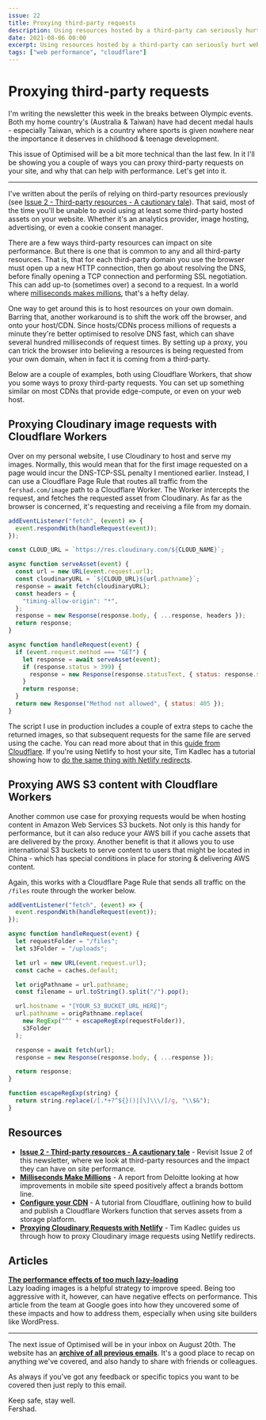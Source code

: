 ```yaml
---
issue: 22
title: Proxying third-party requests
description: Using resources hosted by a third-party can seriously hurt website performance in a few ways, one of which is the need for the browser to establish a connection with another domain. In this issue, we'll cover how you can use a proxy to reduce the performance impact of this connection step.
date: 2021-08-06 00:00
excerpt: Using resources hosted by a third-party can seriously hurt website performance in a few ways, one of which is the need for the browser to establish a connection with another domain. In this issue, we'll cover how you can use a proxy to reduce the performance impact of this connection step.
tags: ["web performance", "cloudflare"]
---
```


# Proxying third-party requests

I'm writing the newsletter this week in the breaks between Olympic events. Both my home country's (Australia & Taiwan) have had decent medal hauls - especially Taiwan, which is a country where sports is given nowhere near the importance it deserves in childhood & teenage development.

This issue of Optimised will be a bit more technical than the last few. In it I'll be showing you a couple of ways you can proxy third-party requests on your site, and why that can help with performance. Let's get into it.

---

I've written about the perils of relying on third-party resources previously (see [Issue 2 - Third-party resources - A cautionary tale](https://optimised.email/issues/issue-2-third-party-resources-a-cautionary-tale)). That said, most of the time you'll be unable to avoid using at least some third-party hosted assets on your website. Whether it's an analytics provider, image hosting, advertising, or even a cookie consent manager.

There are a few ways third-party resources can impact on site performance. But there is one that is common to any and all third-party resources. That is, that for each third-party domain you use the browser must open up a new HTTP connection, then go about resolving the DNS, before finally opening a TCP connection and performing SSL negotiation. This can add up-to (sometimes over) a second to a request. In a world where [milliseconds makes millions](https://www2.deloitte.com/ie/en/pages/consulting/articles/milliseconds-make-millions.html), that's a hefty delay.

One way to get around this is to host resources on your own domain. Barring that, another workaround is to shift the work off the browser, and onto your host/CDN. Since hosts/CDNs process millions of requests a minute they're better optimised to resolve DNS fast, which can shave several hundred milliseconds of request times. By setting up a proxy, you can trick the browser into believing a resources is being requested from your own domain, when in fact it is coming from a third-party.

Below are a couple of examples, both using Cloudflare Workers, that show you some ways to proxy third-party requests. You can set up something similar on most CDNs that provide edge-compute, or even on your web host.

## Proxying Cloudinary image requests with Cloudflare Workers

Over on my personal website, I use Cloudinary to host and serve my images. Normally, this would mean that for the first image requested on a page would incur the DNS-TCP-SSL penalty I mentioned earlier. Instead, I can use a Cloudflare Page Rule that routes all traffic from the `fershad.com/image` path to a Cloudflare Worker. The Worker intercepts the request, and fetches the requested asset from Cloudinary. As far as the browser is concerned, it's requesting and receiving a file from my domain.

```js
addEventListener("fetch", (event) => {
  event.respondWith(handleRequest(event));
});

const CLOUD_URL = `https://res.cloudinary.com/${CLOUD_NAME}`;

async function serveAsset(event) {
  const url = new URL(event.request.url);
  const cloudinaryURL = `${CLOUD_URL}${url.pathname}`;
  response = await fetch(cloudinaryURL);
  const headers = {
    "timing-allow-origin": "*",
  };
  response = new Response(response.body, { ...response, headers });
  return response;
}

async function handleRequest(event) {
  if (event.request.method === "GET") {
    let response = await serveAsset(event);
    if (response.status > 399) {
      response = new Response(response.statusText, { status: response.status });
    }
    return response;
  }
  return new Response("Method not allowed", { status: 405 });
}
```

The script I use in production includes a couple of extra steps to cache the returned images, so that subsequent requests for the same file are served using the cache. You can read more about that in this [guide from Cloudflare](https://developers.cloudflare.com/workers/tutorials/configure-your-cdn). If you're using Netlify to host your site, Tim Kadlec has a tutorial showing how to [do the same thing with Netlify redirects](https://timkadlec.com/remembers/2020-11-17-netlify-proxy-requests/).

## Proxying AWS S3 content with Cloudflare Workers

Another common use case for proxying requests would be when hosting content in Amazon Web Services S3 buckets. Not only is this handy for performance, but it can also reduce your AWS bill if you cache assets that are delivered by the proxy. Another benefit is that it allows you to use international S3 buckets to serve content to users that might be located in China - which has special conditions in place for storing & delivering AWS content.

Again, this works with a Cloudflare Page Rule that sends all traffic on the `/files` route through the worker below.

```js
addEventListener("fetch", (event) => {
  event.respondWith(handleRequest(event));
});

async function handleRequest(event) {
  let requestFolder = "/files";
  let s3Folder = "/uploads";

  let url = new URL(event.request.url);
  const cache = caches.default;

  let origPathname = url.pathname;
  const filename = url.toString().split("/").pop();

  url.hostname = "[YOUR_S3_BUCKET_URL_HERE]";
  url.pathname = origPathname.replace(
    new RegExp("^" + escapeRegExp(requestFolder)),
    s3Folder
  );

  response = await fetch(url);
  response = new Response(response.body, { ...response });

  return response;
}

function escapeRegExp(string) {
  return string.replace(/[.*+?^${}()|[\]\\\/]/g, "\\$&");
}
```

## Resources

- [**Issue 2 - Third-party resources - A cautionary tale**](https://optimised.email/issues/issue-2-third-party-resources-a-cautionary-tale) - Revisit Issue 2 of this newsletter, where we look at third-party resources and the impact they can have on site performance.
- **[Milliseconds Make Millions](https://www2.deloitte.com/ie/en/pages/consulting/articles/milliseconds-make-millions.html)** - A report from Deloitte looking at how improvements in mobile site speed positively affect a brands bottom line.
- [**Configure your CDN**](https://developers.cloudflare.com/workers/tutorials/configure-your-cdn) - A tutorial from Cloudflare, outlining how to build and publish a Cloudflare Workers function that serves assets from a storage platform.
- **[Proxying Cloudinary Requests with Netlify](https://timkadlec.com/remembers/2020-11-17-netlify-proxy-requests/)** - Tim Kadlec guides us through how to proxy Cloudinary image requests using Netlify redirects.

## Articles

**[The performance effects of too much lazy-loading](https://web.dev/lcp-lazy-loading/)**  
Lazy loading images is a helpful strategy to improve speed. Being too aggressive with it, however, can have negative effects on performance. This article from the team at Google goes into how they uncovered some of these impacts and how to address them, especially when using site builders like WordPress.

---

The next issue of Optimised will be in your inbox on August 20th. The website has an **[archive of all previous emails](https://optimised.email/)**. It's a good place to recap on anything we've covered, and also handy to share with friends or colleagues.

As always if you've got any feedback or specific topics you want to be covered then just reply to this email.

Keep safe, stay well.  
Fershad.
